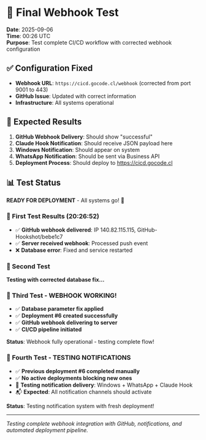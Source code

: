 # 🚀 Final Webhook Test

**Date**: 2025-09-06  
**Time**: 00:26 UTC  
**Purpose**: Test complete CI/CD workflow with corrected webhook configuration

## ✅ Configuration Fixed

- **Webhook URL**: `https://cicd.gocode.cl/webhook` (corrected from port 9001 to 443)
- **GitHub Issue**: Updated with correct information
- **Infrastructure**: All systems operational

## 🎯 Expected Results

1. **GitHub Webhook Delivery**: Should show "successful" 
2. **Claude Hook Notification**: Should receive JSON payload here
3. **Windows Notification**: Should appear on system
4. **WhatsApp Notification**: Should be sent via Business API
5. **Deployment Process**: Should deploy to https://cicd.gocode.cl

## 📊 Test Status

**READY FOR DEPLOYMENT** - All systems go! 🚀

### 🎯 First Test Results (20:26:52)
- ✅ **GitHub webhook delivered**: IP 140.82.115.115, GitHub-Hookshot/bebe1c7
- ✅ **Server received webhook**: Processed push event  
- ❌ **Database error**: Fixed and service restarted

### 🔄 Second Test
**Testing with corrected database fix...**

### 🎉 Third Test - WEBHOOK WORKING! 
- ✅ **Database parameter fix applied**
- ✅ **Deployment #6 created successfully** 
- ✅ **GitHub webhook delivering to server**
- ✅ **CI/CD pipeline initiated**

**Status**: Webhook fully operational - testing complete flow!

### 🔔 Fourth Test - TESTING NOTIFICATIONS
- ✅ **Previous deployment #6 completed manually**
- ✅ **No active deployments blocking new ones**  
- 🧪 **Testing notification delivery**: Windows + WhatsApp + Claude Hook
- 📬 **Expected**: All notification channels should activate

**Status**: Testing notification system with fresh deployment!

---

*Testing complete webhook integration with GitHub, notifications, and automated deployment pipeline.*